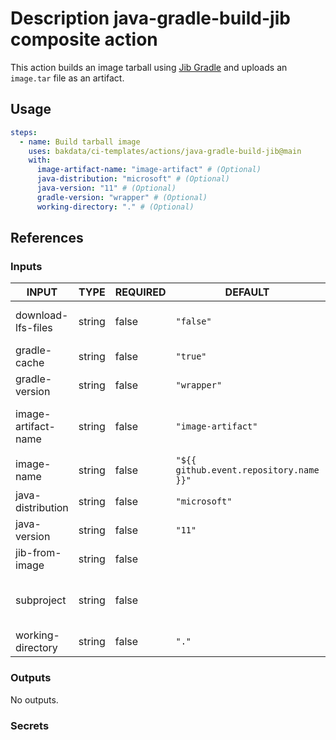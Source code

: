 # Description java-gradle-build-jib composite action

This action builds an image tarball using [Jib Gradle](https://github.com/GoogleContainerTools/jib/tree/master/jib-gradle-plugin) and uploads an `image.tar` file as an artifact.

## Usage

```yaml
steps:
  - name: Build tarball image
    uses: bakdata/ci-templates/actions/java-gradle-build-jib@main
    with:
      image-artifact-name: "image-artifact" # (Optional)
      java-distribution: "microsoft" # (Optional)
      java-version: "11" # (Optional)
      gradle-version: "wrapper" # (Optional)
      working-directory: "." # (Optional)
```

## References

### Inputs

<!-- AUTO-DOC-INPUT:START - Do not remove or modify this section -->

| INPUT               | TYPE   | REQUIRED | DEFAULT                                 | DESCRIPTION                                                                                                                              |
| ------------------- | ------ | -------- | --------------------------------------- | ---------------------------------------------------------------------------------------------------------------------------------------- |
| download-lfs-files  | string | false    | `"false"`                               | Whether the Git checkout action should resolve LFS files or not. (Default is false)                                                      |
| gradle-cache        | string | false    | `"true"`                                | Whether Gradle caching is enabled or not. (Default is true)                                                                              |
| gradle-version      | string | false    | `"wrapper"`                             | Gradle version to be installed. (Default is wrapper)                                                                                     |
| image-artifact-name | string | false    | `"image-artifact"`                      | Artifact name to upload tarball image, see https://github.com/actions/upload-artifact                                                    |
| image-name          | string | false    | `"${{ github.event.repository.name }}"` | Name of Docker image.                                                                                                                    |
| java-distribution   | string | false    | `"microsoft"`                           | Java distribution to be installed. (Default is microsoft)                                                                                |
| java-version        | string | false    | `"11"`                                  | Java version to be installed. (Default is 11)                                                                                            |
| jib-from-image      | string | false    |                                         | The Jib base image to use                                                                                                                |
| subproject          | string | false    |                                         | The Gradle subproject for which the tarball image should be built (If not specified, a tarball image for the root project will be built) |
| working-directory   | string | false    | `"."`                                   | Working directory of your Gradle artifacts. (Default is .)                                                                               |

<!-- AUTO-DOC-INPUT:END -->

### Outputs

<!-- AUTO-DOC-OUTPUT:START - Do not remove or modify this section -->

No outputs.

<!-- AUTO-DOC-OUTPUT:END -->

### Secrets
